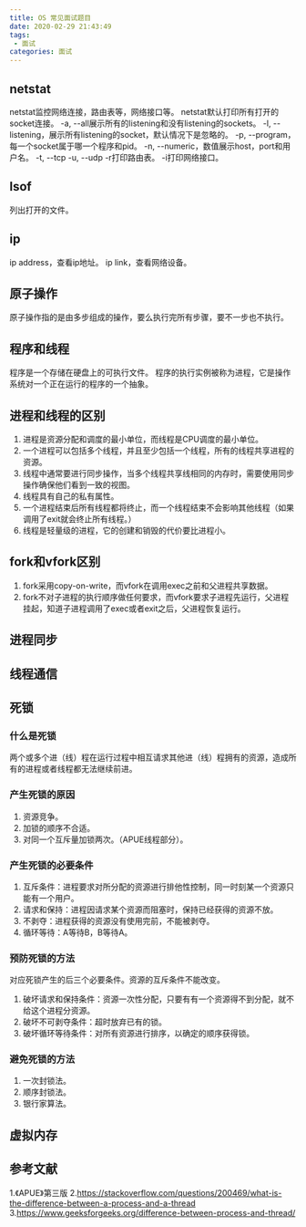 ```yaml
---
title: OS 常见面试题目
date: 2020-02-29 21:43:49
tags:
 - 面试
categories: 面试
---
```


## netstat
netstat监控网络连接，路由表等，网络接口等。
netstat默认打印所有打开的socket连接。
-a, --all展示所有的listening和没有listening的sockets。
-l, --listening，展示所有listening的socket，默认情况下是忽略的。
-p, --program，每一个socket属于哪一个程序和pid。
-n, --numeric，数值展示host，port和用户名。
-t, --tcp
-u, --udp
-r打印路由表。
-i打印网络接口。

## lsof
列出打开的文件。

## ip
ip address，查看ip地址。
ip link，查看网络设备。

## 原子操作
原子操作指的是由多步组成的操作，要么执行完所有步骤，要不一步也不执行。

## 程序和线程
程序是一个存储在硬盘上的可执行文件。
程序的执行实例被称为进程，它是操作系统对一个正在运行的程序的一个抽象。

## 进程和线程的区别
1. 进程是资源分配和调度的最小单位，而线程是CPU调度的最小单位。
2. 一个进程可以包括多个线程，并且至少包括一个线程，所有的线程共享进程的资源。
3. 线程中通常要进行同步操作，当多个线程共享线相同的内存时，需要使用同步操作确保他们看到一致的视图。
4. 线程具有自己的私有属性。
5. 一个进程结束后所有线程都将终止，而一个线程结束不会影响其他线程（如果调用了exit就会终止所有线程。）
6. 线程是轻量级的进程，它的创建和销毁的代价要比进程小。


## fork和vfork区别
1. fork采用copy-on-write，而vfork在调用exec之前和父进程共享数据。
2. fork不对子进程的执行顺序做任何要求，而vfork要求子进程先运行，父进程挂起，知道子进程调用了exec或者exit之后，父进程恢复运行。

## 进程同步

## 线程通信

## 死锁
### 什么是死锁
两个或多个进（线）程在运行过程中相互请求其他进（线）程拥有的资源，造成所有的进程或者线程都无法继续前进。

### 产生死锁的原因
1. 资源竞争。
2. 加锁的顺序不合适。
3. 对同一个互斥量加锁两次。（APUE线程部分）。

### 产生死锁的必要条件
1. 互斥条件：进程要求对所分配的资源进行排他性控制，同一时刻某一个资源只能有一个用户。
2. 请求和保持：进程因请求某个资源而阻塞时，保持已经获得的资源不放。
3. 不剥夺：进程获得的资源没有使用完前，不能被剥夺。
4. 循环等待：A等待B，B等待A。

### 预防死锁的方法
对应死锁产生的后三个必要条件。资源的互斥条件不能改变。
1. 破坏请求和保持条件：资源一次性分配，只要有有一个资源得不到分配，就不给这个进程分资源。
2. 破坏不可剥夺条件：超时放弃已有的锁。
3. 破坏循环等待条件：对所有资源进行排序，以确定的顺序获得锁。

### 避免死锁的方法
1. 一次封锁法。
2. 顺序封锁法。
3. 银行家算法。

## 虚拟内存

## 参考文献
1.《APUE》第三版
2.https://stackoverflow.com/questions/200469/what-is-the-difference-between-a-process-and-a-thread
3.https://www.geeksforgeeks.org/difference-between-process-and-thread/
